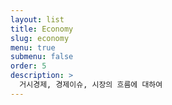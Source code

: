 ```yaml
---
layout: list
title: Economy
slug: economy
menu: true
submenu: false
order: 5
description: >
  거시경제, 경제이슈, 시장의 흐름에 대하여
---
```

